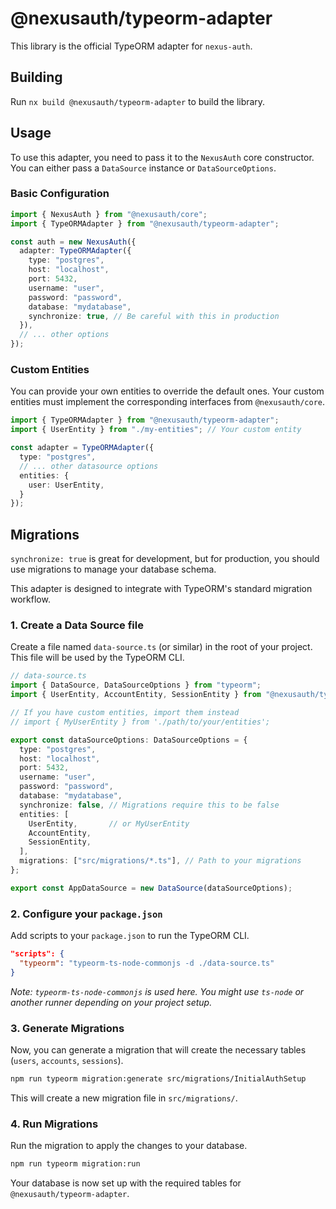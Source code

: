 # @nexusauth/typeorm-adapter

This library is the official TypeORM adapter for `nexus-auth`.

## Building

Run `nx build @nexusauth/typeorm-adapter` to build the library.

## Usage

To use this adapter, you need to pass it to the `NexusAuth` core constructor. You can either pass a `DataSource` instance or `DataSourceOptions`.

### Basic Configuration

```typescript
import { NexusAuth } from "@nexusauth/core";
import { TypeORMAdapter } from "@nexusauth/typeorm-adapter";

const auth = new NexusAuth({
  adapter: TypeORMAdapter({
    type: "postgres",
    host: "localhost",
    port: 5432,
    username: "user",
    password: "password",
    database: "mydatabase",
    synchronize: true, // Be careful with this in production
  }),
  // ... other options
});
```

### Custom Entities

You can provide your own entities to override the default ones. Your custom entities must implement the corresponding interfaces from `@nexusauth/core`.

```typescript
import { TypeORMAdapter } from "@nexusauth/typeorm-adapter";
import { UserEntity } from "./my-entities"; // Your custom entity

const adapter = TypeORMAdapter({
  type: "postgres",
  // ... other datasource options
  entities: {
    user: UserEntity,
  }
});
```

## Migrations

`synchronize: true` is great for development, but for production, you should use migrations to manage your database schema.

This adapter is designed to integrate with TypeORM's standard migration workflow.

### 1. Create a Data Source file

Create a file named `data-source.ts` (or similar) in the root of your project. This file will be used by the TypeORM CLI.

```typescript
// data-source.ts
import { DataSource, DataSourceOptions } from "typeorm";
import { UserEntity, AccountEntity, SessionEntity } from "@nexusauth/typeorm-adapter/entities";

// If you have custom entities, import them instead
// import { MyUserEntity } from './path/to/your/entities';

export const dataSourceOptions: DataSourceOptions = {
  type: "postgres",
  host: "localhost",
  port: 5432,
  username: "user",
  password: "password",
  database: "mydatabase",
  synchronize: false, // Migrations require this to be false
  entities: [
    UserEntity,       // or MyUserEntity
    AccountEntity,
    SessionEntity,
  ],
  migrations: ["src/migrations/*.ts"], // Path to your migrations
};

export const AppDataSource = new DataSource(dataSourceOptions);
```

### 2. Configure your `package.json`

Add scripts to your `package.json` to run the TypeORM CLI.

```json
"scripts": {
  "typeorm": "typeorm-ts-node-commonjs -d ./data-source.ts"
}
```

*Note: `typeorm-ts-node-commonjs` is used here. You might use `ts-node` or another runner depending on your project setup.*

### 3. Generate Migrations

Now, you can generate a migration that will create the necessary tables (`users`, `accounts`, `sessions`).

```bash
npm run typeorm migration:generate src/migrations/InitialAuthSetup
```

This will create a new migration file in `src/migrations/`.

### 4. Run Migrations

Run the migration to apply the changes to your database.

```bash
npm run typeorm migration:run
```

Your database is now set up with the required tables for `@nexusauth/typeorm-adapter`.
